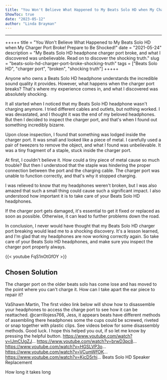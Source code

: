```yaml
---
title: "You Won't Believe What Happened to My Beats Solo HD when My Charger Port Broke! Prepare to Be Shocked!"
ShowToc: true 
date: "2023-05-12"
author: "Linda Brayman"
---
```

*****
+++++
title = "You Won't Believe What Happened to My Beats Solo HD when My Charger Port Broke! Prepare to Be Shocked!"
date = "2021-05-24"
description = "My Beats Solo HD headphone charger port broke, and what I discovered was unbelievable. Read on to discover the shocking truth."
slug = "beats-solo-hd-charger-port-broke-shocking-truth"
tags = ["Beats Solo HD", "charger port", "broken", "shocking truth"]
+++++

Anyone who owns a Beats Solo HD headphone understands the incredible sound quality it provides. However, what happens when the charger port breaks? That's where my experience comes in, and what I discovered was absolutely shocking.

It all started when I noticed that my Beats Solo HD headphone wasn't charging anymore. I tried different cables and outlets, but nothing worked. I was devastated, and I thought it was the end of my beloved headphones. But then I decided to inspect the charger port, and that's when I found out something incredibly bizarre.

Upon close inspection, I found that something was lodged inside the charger port. It was small and looked like a piece of metal. I carefully used a pair of tweezers to remove the object, and what I found was unbelievable. It was a tiny fragment of a staple, stuck inside the charger port.

At first, I couldn't believe it. How could a tiny piece of metal cause so much trouble? But then I understood that the staple was hindering the proper connection between the port and the charging cable. The charger port was unable to function correctly, and that's why it stopped charging.

I was relieved to know that my headphones weren't broken, but I was also amazed that such a small thing could cause such a significant impact. I also understood how important it is to take care of your Beats Solo HD headphones.

If the charger port gets damaged, it's essential to get it fixed or replaced as soon as possible. Otherwise, it can lead to further problems down the road.

In conclusion, I never would have thought that my Beats Solo HD charger port breaking would lead me to a shocking discovery. It's a lesson learned, and I'm glad that my headphones are now working correctly again. So take care of your Beats Solo HD headphones, and make sure you inspect the charger port properly always.

{{< youtube FqS1nOtGfOY >}} 



## Chosen Solution
 The charger port on the older beats solo has come lose and has moved to the point where you can't charge it. How can I take apart the ear piece to repair it?

 VaShawn Martin, The first video link below will show how to disassemble your headphones to access the charge port to see how it can be reattached.
@carrillojess766, Jess, it appears beats have different methods of assembling there headphones some the cups could be screwed, riveted or snap together with plastic clips. See videos below for some disassembly methods. Good luck.
I hope this helped you out, if so let me know by pressing the helpful button.
https://www.youtube.com/watch?v=lJmCUgZJ...
https://www.youtube.com/watch?v=brwD3pc8...
https://www.youtube.com/watch?v=HGSLVP3o...
https://www.youtube.com/watch?v=VCumWfOK...
https://www.youtube.com/watch?v=KjcD5rhi...
Beats Solo HD Speaker Replacement

 How long  it takes long




